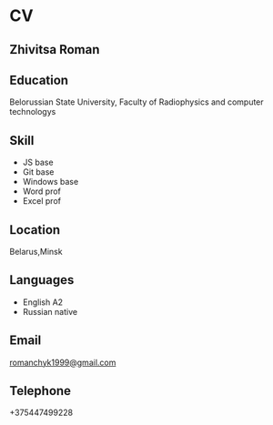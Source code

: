 # CV
## **Zhivitsa Roman**
## Education
Belorussian State University, Faculty of Radiophysics and computer technologys
## Skill
- JS base
- Git base 
- Windows base
- Word prof
- Excel prof
## Location
Belarus,Minsk
## Languages
- English A2
- Russian native
## Email
 romanchyk1999@gmail.com
## Telephone
+375447499228